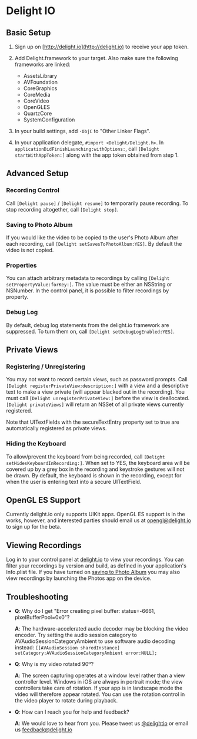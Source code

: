 Delight IO
=========================

Basic Setup
-----------

1. Sign up on [http://delight.io](http://delight.io) to receive your app token.

2. Add Delight.framework to your target. Also make sure the following frameworks are linked:
    * AssetsLibrary
    * AVFoundation
    * CoreGraphics
    * CoreMedia
    * CoreVideo
    * OpenGLES
    * QuartzCore
    * SystemConfiguration

3. In your build settings, add `-ObjC` to "Other Linker Flags".

4. In your application delegate, `#import <Delight/Delight.h>`. In `applicationDidFinishLaunching:withOptions:`, call `[Delight startWithAppToken:]` along with the app token obtained from step 1.

Advanced Setup
--------------

### Recording Control ###

Call `[Delight pause]` / `[Delight resume]` to temporarily pause recording. To stop recording altogether, call `[Delight stop]`.

### Saving to Photo Album ###

If you would like the video to be copied to the user's Photo Album after each recording, call `[Delight setSavesToPhotoAlbum:YES]`. By default the video is not copied.

### Properties ###

You can attach arbitrary metadata to recordings by calling `[Delight setPropertyValue:forKey:]`. The value must be either an NSString or NSNumber. In the control panel, it is possible to filter recordings by property.

### Debug Log ###

By default, debug log statements from the delight.io framework are suppressed. To turn them on, call `[Delight setDebugLogEnabled:YES]`.

Private Views
-------------

### Registering / Unregistering ###

You may not want to record certain views, such as password prompts. Call `[Delight registerPrivateView:description:]` with a view and a descriptive text to make a view private (will appear blacked out in the recording). You must call `[Delight unregisterPrivateView:]` before the view is deallocated. `[Delight privateViews]` will return an NSSet of all private views currently registered.

Note that UITextFields with the secureTextEntry property set to true are automatically registered as private views.

### Hiding the Keyboard ###

To allow/prevent the keyboard from being recorded, call `[Delight setHidesKeyboardInRecording:]`. When set to YES, the keyboard area will be covered up by a grey box in the recording and keystroke gestures will not be drawn. By default, the keyboard is shown in the recording, except for when the user is entering text into a secure UITextField.

OpenGL ES Support
-----------------

Currently delight.io only supports UIKit apps. OpenGL ES support is in the works, however, and interested parties should email us at [opengl@delight.io](mailto:opengl@delight.io) to sign up for the beta.

Viewing Recordings
------------------

Log in to your control panel at [delight.io](http://delight.io) to view your recordings. You can filter your recordings by version and build, as defined in your application's Info.plist file. If you have turned on [saving to Photo Album](#saving-to-photo-album) you may also view recordings by launching the Photos app on the device.

Troubleshooting
---------------

* **Q**: Why do I get "Error creating pixel buffer:  status=-6661, pixelBufferPool=0x0"?

  **A**: The hardware-accelerated audio decoder may be blocking the video encoder. Try setting the audio session category to AVAudioSessionCategoryAmbient to use software audio decoding instead: `[[AVAudioSession sharedInstance] setCategory:AVAudioSessionCategoryAmbient error:NULL];`

* **Q**: Why is my video rotated 90º?

  **A**: The screen capturing operates at a window level rather than a view controller level. Windows in iOS are always in portrait mode; the view controllers take care of rotation. If your app is in landscape mode the video will therefore appear rotated. You can use the rotation control in the video player to rotate during playback.

* **Q**: How can I reach you for help and feedback?

  **A**: We would love to hear from you. Please tweet us [@delightio](http://twitter.com/delightio) or email us [feedback@delight.io](mailto:feedback@delight.io)
